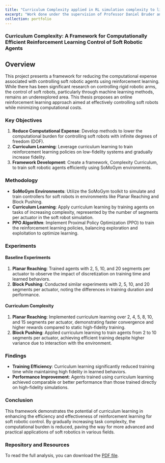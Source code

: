 ```yaml
---
title: "Curriculum Complexity applied in RL simulation complexity to lighten and speed up an agent's training time."
excerpt: "Work done under the supervision of Professor Daniel Bruder and Professor Robert Wood at the Harvard's Microrobotics Lab."
collection: portfolio
---
```


### Curriculum Complexity: A Framework for Computationally Efficient Reinforcement Learning Control of Soft Robotic Agents

## Overview

This project presents a framework for reducing the computational expense associated with controlling soft robotic agents using reinforcement learning. While there has been significant research on controlling rigid robotic arms, the control of soft robots, particularly through machine learning methods, remains an underexplored area. This thesis proposes an online reinforcement learning approach aimed at effectively controlling soft robots while minimizing computational costs.

### Key Objectives

1. **Reduce Computational Expense**: Develop methods to lower the computational burden for controlling soft robots with infinite degrees of freedom (DOF).
2. **Curriculum Learning**: Leverage curriculum learning to train reinforcement learning policies on low-fidelity systems and gradually increase fidelity.
3. **Framework Development**: Create a framework, Complexity Curriculum, to train soft robotic agents efficiently using SoMoGym environments.

### Methodology

- **SoMoGym Environments**: Utilize the SoMoGym toolkit to simulate and train controllers for soft robots in environments like Planar Reaching and Block Pushing.
- **Curriculum Learning**: Apply curriculum learning by training agents on tasks of increasing complexity, represented by the number of segments per actuator in the soft robot simulation.
- **PPO Algorithm**: Implement Proximal Policy Optimization (PPO) to train the reinforcement learning policies, balancing exploration and exploitation to optimize learning.

### Experiments

#### Baseline Experiments

1. **Planar Reaching**: Trained agents with 2, 5, 10, and 20 segments per actuator to observe the impact of discretization on training time and learned behaviors.
2. **Block Pushing**: Conducted similar experiments with 2, 5, 10, and 20 segments per actuator, noting the differences in training duration and performance.

#### Curriculum Complexity

1. **Planar Reaching**: Implemented curriculum learning over 2, 4, 5, 8, 10, and 15 segments per actuator, demonstrating faster convergence and higher rewards compared to static high-fidelity training.
2. **Block Pushing**: Applied curriculum learning to train agents from 2 to 10 segments per actuator, achieving efficient training despite higher variance due to interaction with the environment.

### Findings

- **Training Efficiency**: Curriculum learning significantly reduced training time while maintaining high fidelity in learned behaviors.
- **Performance Improvement**: Agents trained using curriculum learning achieved comparable or better performance than those trained directly on high-fidelity simulations.

### Conclusion

This framework demonstrates the potential of curriculum learning in enhancing the efficiency and effectiveness of reinforcement learning for soft robotic control. By gradually increasing task complexity, the computational burden is reduced, paving the way for more advanced and practical applications of soft robotics in various fields.

### Repository and Resources

To read the full analysis, you can download the [PDF file](/files/Vitoria___Master_Thesis.pdf).


